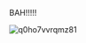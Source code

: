 BAH!!!!!

![q0ho7vvrqmz81](https://github.com/Syrenate/AdventOfCode2019/assets/95314430/9d9648e3-02ab-40e3-93f8-dfca8f627767)
